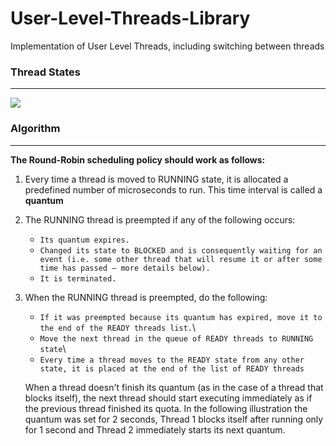 # User-Level-Threads-Library
Implementation of User Level Threads, including switching between threads

### Thread States
-----------
![](https://www.d.umn.edu/~gshute/os/images/states.png)

### Algorithm
-----------
**The Round-Robin scheduling policy should work as follows:**

  1. Every time a thread is moved to RUNNING state, it is allocated a predefined number of microseconds to run. This time interval is called a **quantum**
  
  2. The RUNNING thread is preempted if any of the following occurs:  
    
    
     * `Its quantum expires.`  
     * `Changed its state to BLOCKED and is consequently waiting for an event (i.e. some other
    thread that will resume it or after some time has passed – more details below).`  
     * `It is terminated.`
     
 
 3. When the RUNNING thread is preempted, do the following:
 
 
    * `If it was preempted because its quantum has expired, move it to the end of the READY threads list.`\
    * `Move the next thread in the queue of READY threads to RUNNING state`\
    * `Every time a thread moves to the READY state from any other state, it is placed at the end of the list of READY threads`
    
    
    When a thread doesn't finish its quantum (as in the case of a thread that blocks itself), the next
    thread should start executing immediately as if the previous thread finished its quota.
    In the following illustration the quantum was set for 2 seconds, Thread 1 blocks itself after running
    only for 1 second and Thread 2 immediately starts its next quantum.

